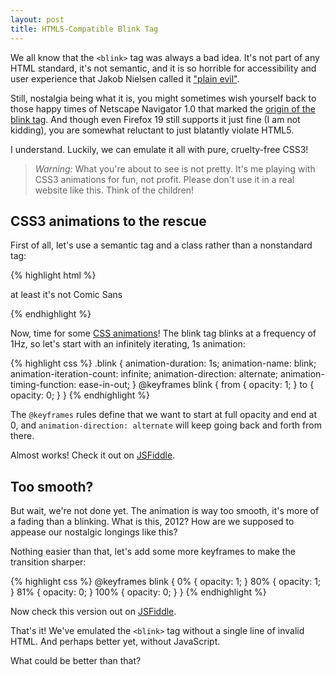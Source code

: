 ```yaml
---
layout: post
title: HTML5-Compatible Blink Tag
---
```


We all know that the ``<blink>`` tag was always a bad idea. It's not part of any HTML standard, it's not semantic, and it is so horrible for accessibility and user experience that Jakob Nielsen called it ["plain evil"][Nielsen].

Still, nostalgia being what it is, you might sometimes wish yourself back to those happy times of Netscape Navigator 1.0 that marked the [origin of the blink tag][Montulli]. And though even Firefox 19 still supports it just fine (I am <blink>not</blink> kidding), you are somewhat reluctant to just blatantly violate HTML5.

I understand. Luckily, we can emulate it all with pure, cruelty-free CSS3!

> *Warning:* What you're about to see is not pretty. It's me playing with CSS3 animations for fun, not profit. Please don't use it in a real website like this. Think of the children!

[Nielsen]: http://www.useit.com/alertbox/9605a.html
[Montulli]: http://www.montulli.org/theoriginofthe%3Cblink%3Etag

CSS3 animations to the rescue
-----------------------------
First of all, let's use a semantic tag and a class rather than a nonstandard tag:

{% highlight html %}
<p class="blink">at least it's not Comic Sans</p>
{% endhighlight %}

Now, time for some [CSS animations][animations]! The blink tag blinks at a frequency of 1Hz, so let's start with an infinitely iterating, 1s animation:

[animations]: https://developer.mozilla.org/en-US/docs/CSS/Using_CSS_animations

{% highlight css %}
.blink {
    animation-duration: 1s;
    animation-name: blink;
    animation-iteration-count: infinite;
    animation-direction: alternate;
    animation-timing-function: ease-in-out;
}
@keyframes blink {
    from {
        opacity: 1;
    }
    to {
        opacity: 0;
    }
}
{% endhighlight %}

The ``@keyframes`` rules define that we want to start at full opacity and end at 0, and ``animation-direction: alternate`` will keep going back and forth from there.

Almost works! Check it out on [JSFiddle][smooth].

[smooth]: http://jsfiddle.net/xKujb/3/

Too smooth?
-----------
But wait, we're not done yet. The animation is way too smooth, it's more of a fading than a blinking. What is this, 2012? How are we supposed to appease our nostalgic longings like this?

Nothing easier than that, let's add some more keyframes to make the transition sharper:

{% highlight css %}
@keyframes blink {
    0% {
        opacity: 1;
    }
    80% {
        opacity: 1;
    }
    81% {
        opacity: 0;
    }
    100% {
        opacity: 0;
    }
}
{% endhighlight %}

Now check this version out on [JSFiddle][sharp].

That's it! We've emulated the ``<blink>`` tag without a single line of invalid HTML. And perhaps better yet, without JavaScript.

What could be better than that?

[sharp]: http://jsfiddle.net/xKujb/2/
